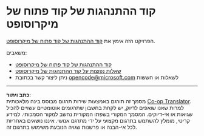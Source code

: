 <!--
CO_OP_TRANSLATOR_METADATA:
{
  "original_hash": "c06b12caf3c901eb3156e3dd5b0aea56",
  "translation_date": "2025-08-28T15:03:23+00:00",
  "source_file": "CODE_OF_CONDUCT.md",
  "language_code": "he"
}
-->
# קוד ההתנהגות של קוד פתוח של מיקרוסופט

הפרויקט הזה אימץ את [קוד ההתנהגות של קוד פתוח של מיקרוסופט](https://opensource.microsoft.com/codeofconduct/).

משאבים:

- [קוד ההתנהגות של קוד פתוח של מיקרוסופט](https://opensource.microsoft.com/codeofconduct/)
- [שאלות נפוצות על קוד ההתנהגות של מיקרוסופט](https://opensource.microsoft.com/codeofconduct/faq/)
- ניתן ליצור קשר בכתובת [opencode@microsoft.com](mailto:opencode@microsoft.com) לשאלות או חששות

---

**כתב ויתור**:  
מסמך זה תורגם באמצעות שירות תרגום מבוסס בינה מלאכותית [Co-op Translator](https://github.com/Azure/co-op-translator). למרות שאנו שואפים לדיוק, יש לקחת בחשבון שתרגומים אוטומטיים עשויים להכיל שגיאות או אי-דיוקים. המסמך המקורי בשפתו המקורית נחשב למקור הסמכותי. למידע קריטי, מומלץ להשתמש בתרגום מקצועי על ידי מתרגם אנושי. איננו נושאים באחריות לכל אי-הבנה או פרשנות שגויה הנובעת משימוש בתרגום זה.